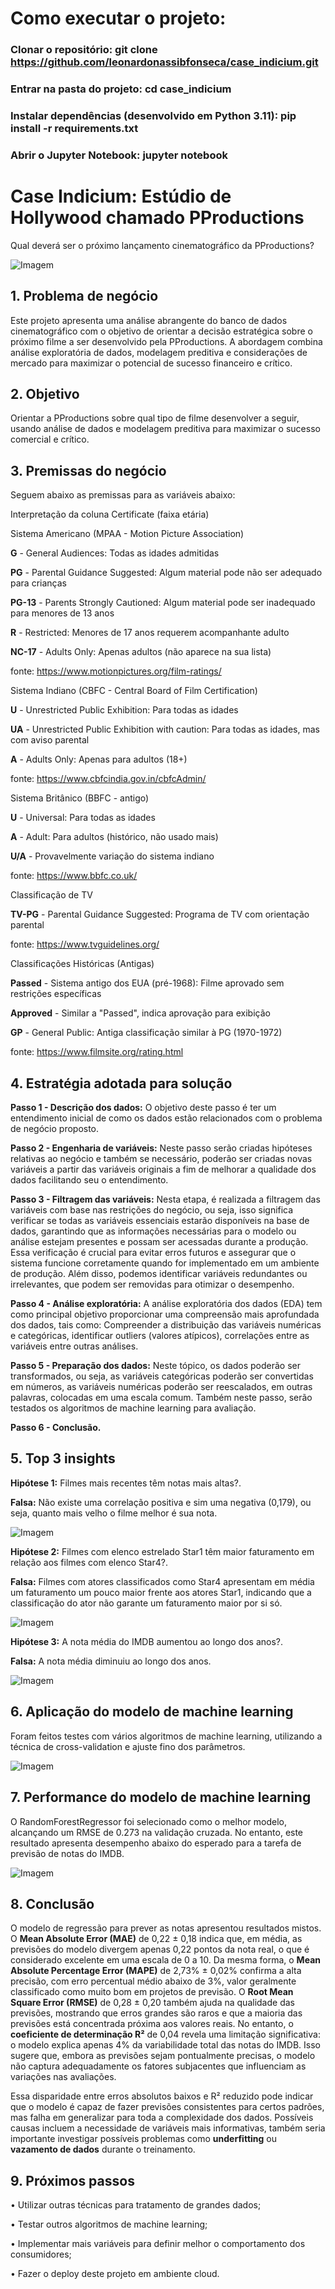 # Como executar o projeto:

### Clonar o repositório: git clone https://github.com/leonardonassibfonseca/case_indicium.git

### Entrar na pasta do projeto: cd case_indicium

### Instalar dependências (desenvolvido em Python 3.11): pip install -r requirements.txt

### Abrir o Jupyter Notebook: jupyter notebook


# Case Indicium: Estúdio de Hollywood chamado PProductions

Qual deverá ser o próximo lançamento cinematográfico da PProductions?

![Imagem](img/imagem_projeto.png)

## 1.	Problema de negócio
Este projeto apresenta uma análise abrangente do banco de dados cinematográfico com o objetivo de orientar a decisão estratégica sobre o próximo filme a ser desenvolvido pela PProductions. A abordagem combina análise exploratória de dados, modelagem preditiva e considerações de mercado para maximizar o potencial de sucesso financeiro e crítico.

## 2.	Objetivo
Orientar a PProductions sobre qual tipo de filme desenvolver a seguir, usando análise de dados e modelagem preditiva para maximizar o sucesso comercial e crítico.

## 3.	Premissas do negócio
Seguem abaixo as premissas para as variáveis abaixo: 

Interpretação da coluna Certificate (faixa etária)
 
Sistema Americano (MPAA - Motion Picture Association)

**G** - General Audiences: Todas as idades admitidas

**PG** - Parental Guidance Suggested: Algum material pode não ser adequado para crianças

**PG-13** - Parents Strongly Cautioned: Algum material pode ser inadequado para menores de 13 anos

**R** - Restricted: Menores de 17 anos requerem acompanhante adulto

**NC-17** - Adults Only: Apenas adultos (não aparece na sua lista)

fonte: https://www.motionpictures.org/film-ratings/

Sistema Indiano (CBFC - Central Board of Film Certification)

**U** - Unrestricted Public Exhibition: Para todas as idades

**UA** - Unrestricted Public Exhibition with caution: Para todas as idades, mas com aviso parental

**A** - Adults Only: Apenas para adultos (18+)

fonte: https://www.cbfcindia.gov.in/cbfcAdmin/

Sistema Britânico (BBFC - antigo)

**U** - Universal: Para todas as idades

**A** - Adult: Para adultos (histórico, não usado mais)

**U/A** - Provavelmente variação do sistema indiano

fonte: https://www.bbfc.co.uk/

Classificação de TV

**TV-PG** - Parental Guidance Suggested: Programa de TV com orientação parental

fonte: https://www.tvguidelines.org/

Classificações Históricas (Antigas)

**Passed** - Sistema antigo dos EUA (pré-1968): Filme aprovado sem restrições específicas

**Approved** - Similar a "Passed", indica aprovação para exibição

**GP** - General Public: Antiga classificação similar à PG (1970-1972)

fonte: https://www.filmsite.org/rating.html

## 4.	Estratégia adotada para solução

**Passo 1 - Descrição dos dados:** O objetivo deste passo é ter um entendimento inicial de como os dados estão relacionados com o problema de negócio proposto.

**Passo 2 - Engenharia de variáveis:** Neste passo serão criadas hipóteses relativas ao negócio e também se necessário, poderão ser criadas novas variáveis a partir das variáveis originais a fim de melhorar a qualidade dos dados facilitando seu o entendimento.

**Passo 3 - Filtragem das variáveis:** Nesta etapa, é realizada a filtragem das variáveis com base nas restrições do negócio, ou seja, isso significa verificar se todas as variáveis essenciais estarão disponíveis na base de dados, garantindo que as informações necessárias para o modelo ou análise estejam presentes e possam ser acessadas durante a produção. Essa verificação é crucial para evitar erros futuros e assegurar que o sistema funcione corretamente quando for implementado em um ambiente de produção. Além disso, podemos identificar variáveis redundantes ou irrelevantes, que podem ser removidas para otimizar o desempenho.
 
**Passo 4 - Análise exploratória:** A análise exploratória dos dados (EDA) tem como principal objetivo proporcionar uma compreensão mais aprofundada dos dados, tais como: Compreender a distribuição das variáveis numéricas e categóricas, identificar outliers (valores atípicos), correlações entre  as variáveis entre outras análises.

**Passo 5 - Preparação dos dados:** Neste tópico, os dados poderão ser transformados, ou seja, as variáveis categóricas poderão ser convertidas em números, as variáveis numéricas poderão ser reescalados, em outras palavras, colocadas em uma escala comum. Também neste passo, serão testados os algoritmos de machine learning para avaliação.
 
**Passo 6 - Conclusão.**

## 5.	Top 3 insights
**Hipótese 1:** Filmes mais recentes têm notas mais altas?.

**Falsa:** Não existe uma correlação positiva e sim uma negativa (0,179), ou seja, quanto mais velho o filme melhor é sua nota.

![Imagem](img/grafico_hipotese_1.png)

**Hipótese 2:** Filmes com elenco estrelado Star1 têm maior faturamento em relação aos filmes com elenco Star4?.

**Falsa:** Filmes com atores classificados como Star4 apresentam em média um faturamento um pouco maior frente aos atores Star1, indicando que a classificação do ator não garante um faturamento maior por si só.

![Imagem](img/grafico_hipotese_2.png)

**Hipótese 3:** A nota média do IMDB aumentou ao longo dos anos?.

**Falsa:** A nota média diminuiu ao longo dos anos.

![Imagem](img/grafico_hipotese_3.png)

## 6.	Aplicação do modelo de machine learning
Foram feitos testes com vários algoritmos de machine learning, utilizando a técnica de cross-validation e ajuste fino dos parâmetros.

![Imagem](img/comparativo_algoritmos.png)

## 7.	Performance do modelo de machine learning
O RandomForestRegressor foi selecionado como o melhor modelo, alcançando um RMSE de 0.273 na validação cruzada. No entanto, este resultado apresenta desempenho abaixo do esperado para a tarefa de previsão de notas do IMDB.
 
![Imagem](img/melhor_algoritmo.png)

## 8.	Conclusão
O modelo de regressão para prever as notas apresentou resultados mistos. O **Mean Absolute Error (MAE)** de 0,22 ± 0,18 indica que, em média, as previsões do modelo divergem apenas 0,22 pontos da nota real, o que é considerado excelente em uma escala de 0 a 10. Da mesma forma, o **Mean Absolute Percentage Error (MAPE)** de 2,73% ± 0,02% confirma a alta precisão, com erro percentual médio abaixo de 3%, valor geralmente classificado como muito bom em projetos de previsão. O **Root Mean Square Error (RMSE)** de 0,28 ± 0,20 também ajuda na qualidade das previsões, mostrando que erros grandes são raros e que a maioria das previsões está concentrada próxima aos valores reais. No entanto, o **coeficiente de determinação R²** de 0,04 revela uma limitação significativa: o modelo explica apenas 4% da variabilidade total das notas do IMDB. Isso sugere que, embora as previsões sejam pontualmente precisas, o modelo não captura adequadamente os fatores subjacentes que influenciam as variações nas avaliações.

Essa disparidade entre erros absolutos baixos e R² reduzido pode indicar que o modelo é capaz de fazer previsões consistentes para certos padrões, mas falha em generalizar para toda a complexidade dos dados. Possíveis causas incluem a necessidade de variáveis mais informativas, também seria importante investigar possíveis problemas como **underfitting** ou **vazamento de dados** durante o treinamento.

## 9.	Próximos passos
•	Utilizar outras técnicas para tratamento de grandes dados;

•	Testar outros algoritmos de machine learning;

•	Implementar mais variáveis para definir melhor o comportamento dos consumidores;

•	Fazer o deploy deste projeto em ambiente cloud.

